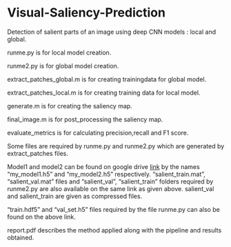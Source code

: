 # Visual-Saliency-Prediction
Detection of salient parts of an image using deep CNN models : local and global.

runme.py is for local model creation.

runme2.py is for global model creation.

extract_patches_global.m is for creating trainingdata for global model.

extract_patches_local.m is for creating training data for local model.

generate.m is for creating the saliency map.

final_image.m is for post_processing the saliency map.

evaluate_metrics is for calculating precision,recall and F1 score.

Some files are required by runme.py and runme2.py which are generated by extract_patches files.

Model1 and model2 can be found on google drive [link](https://drive.google.com/drive/folders/1Nx4KQDlQ_If9fYjsKQ4MvqZ_hIrYfScN?usp=sharing) by the names “my_model1.h5” and “my_model2.h5” respectively.
“salient_train.mat”, “salient_val.mat” files and “salient_val”, “salient_train” folders required by runme2.py are also available on the same link as given above. salient_val and salient_train are given as compressed files.

“train.hdf5” and “val_set.h5” files required by the file runme.py can also be found on the above link.

report.pdf describes the method applied along with the pipeline and results obtained.
